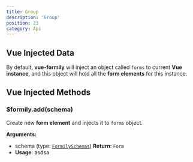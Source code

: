 ```yaml
---
title: Group
description: 'Group'
position: 23
category: Api
---
```


## Vue Injected Data
By default, **vue-formily** will inject an object called `forms` to current **Vue instance**, and this object will hold all the **form elements** for this instance.

## Vue Injected Methods

### $formily.add(schema)
Create new **form element** and injects it to `forms` object.

**Arguments:**
- schema (type: [`FormilySchemas`](https://github.com/haan123/vue-formily/blob/da276d833fa8a46c7c94d47095f8528d01b36200/src/plugin/core/types/index.ts#L42`))
**Return**: `Form`
- **Usage**:
asdsa
